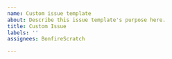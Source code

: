 ```yaml
---
name: Custom issue template
about: Describe this issue template's purpose here.
title: Custom Issue
labels: ''
assignees: BonfireScratch

---
```



